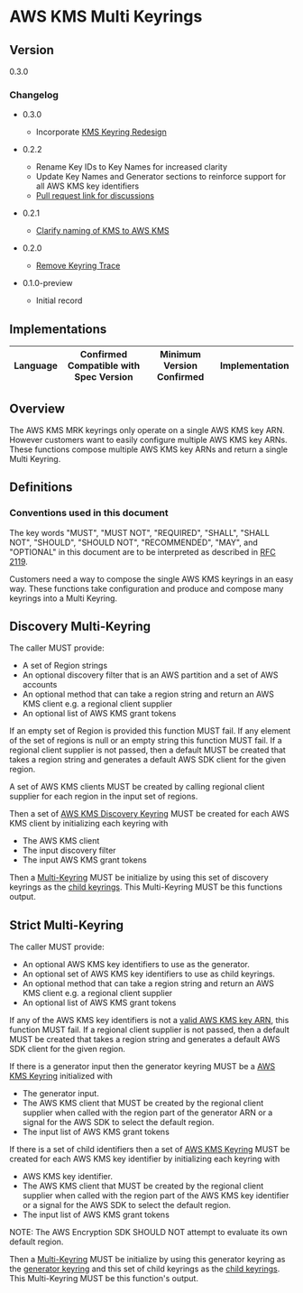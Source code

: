 [//]: # "Copyright Amazon.com Inc. or its affiliates. All Rights Reserved."
[//]: # "SPDX-License-Identifier: CC-BY-SA-4.0"

# AWS KMS Multi Keyrings

## Version

0.3.0

### Changelog

- 0.3.0

  - Incorporate [KMS Keyring Redesign](https://github.com/awslabs/aws-encryption-sdk-specification/tree/master/proposals/2020-07-01_aws-kms-keyring-redesign)

- 0.2.2

  - Rename Key IDs to Key Names for increased clarity
  - Update Key Names and Generator sections to reinforce support for all AWS KMS key identifiers
  - [Pull request link for discussions](https://github.com/awslabs/aws-encryption-sdk-specification/pull/123)

- 0.2.1

  - [Clarify naming of KMS to AWS KMS](https://github.com/awslabs/aws-encryption-sdk-specification/issues/67)

- 0.2.0

  - [Remove Keyring Trace](../changes/2020-05-13_remove-keyring-trace/change.md)

- 0.1.0-preview

  - Initial record

## Implementations

| Language | Confirmed Compatible with Spec Version | Minimum Version Confirmed | Implementation |
| -------- | -------------------------------------- | ------------------------- | -------------- |

## Overview

The AWS KMS MRK keyrings only operate on a single AWS KMS key ARN.
However customers want to easily configure multiple AWS KMS key ARNs.
These functions compose multiple AWS KMS key ARNs and return a single Multi Keyring.

## Definitions

### Conventions used in this document

The key words "MUST", "MUST NOT", "REQUIRED", "SHALL", "SHALL NOT", "SHOULD", "SHOULD NOT", "RECOMMENDED", "MAY", and "OPTIONAL"
in this document are to be interpreted as described in [RFC 2119](https://tools.ietf.org/html/rfc2119).

Customers need a way to compose the single AWS KMS keyrings in an easy way. These functions take configuration and produce and compose many keyrings into a Multi Keyring.

## Discovery Multi-Keyring

The caller MUST provide:

- A set of Region strings
- An optional discovery filter that is an AWS partition and a set of AWS accounts
- An optional method that can take a region string and return an AWS KMS client e.g. a regional client supplier
- An optional list of AWS KMS grant tokens

If an empty set of Region is provided this function MUST fail.
If any element of the set of regions is null or an empty string this function MUST fail.
If a regional client supplier is not passed, then a default MUST be created that takes a region string and generates a default AWS SDK client for the given region.

A set of AWS KMS clients MUST be created by calling regional client supplier for each region in the input set of regions.

Then a set of [AWS KMS Discovery Keyring](aws-kms-discovery-keyring.md) MUST be created for each AWS KMS client by initializing each keyring with

- The AWS KMS client
- The input discovery filter
- The input AWS KMS grant tokens

Then a [Multi-Keyring](../multi-keyring.md#inputs) MUST be initialize by using this set of discovery keyrings as the [child keyrings](../multi-keyring.md#child-keyrings).
This Multi-Keyring MUST be this functions output.

## Strict Multi-Keyring

The caller MUST provide:

- An optional AWS KMS key identifiers to use as the generator.
- An optional set of AWS KMS key identifiers to use as child keyrings.
- An optional method that can take a region string and return an AWS KMS client e.g. a regional client supplier
- An optional list of AWS KMS grant tokens

If any of the AWS KMS key identifiers is not a [valid AWS KMS key ARN](aws-kms-key-arn.md#a-valid-aws-kms-arn), this function MUST fail.
If a regional client supplier is not passed, then a default MUST be created that takes a region string and generates a default AWS SDK client for the given region.

If there is a generator input then the generator keyring MUST be a [AWS KMS Keyring](aws-kms-keyring.md) initialized with

- The generator input.
- The AWS KMS client that MUST be created by the regional client supplier
  when called with the region part of the generator ARN
  or a signal for the AWS SDK to select the default region.
- The input list of AWS KMS grant tokens

If there is a set of child identifiers then a set of [AWS KMS Keyring](aws-kms-keyring.md) MUST be created for each AWS KMS key identifier by initializing each keyring with

- AWS KMS key identifier.
- The AWS KMS client that MUST be created by the regional client supplier
  when called with the region part of the AWS KMS key identifier
  or a signal for the AWS SDK to select the default region.
- The input list of AWS KMS grant tokens

NOTE: The AWS Encryption SDK SHOULD NOT attempt to evaluate its own default region.

Then a [Multi-Keyring](../multi-keyring.md#inputs) MUST be initialize by using this generator keyring as the [generator keyring](../multi-keyring.md#generator-keyring) and this set of child keyrings as the [child keyrings](../multi-keyring.md#child-keyrings).
This Multi-Keyring MUST be this function's output.
